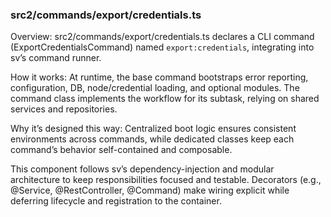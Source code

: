 ### src2/commands/export/credentials.ts

Overview: src2/commands/export/credentials.ts declares a CLI command (ExportCredentialsCommand) named `export:credentials`, integrating into sv’s command runner.

How it works: At runtime, the base command bootstraps error reporting, configuration, DB, node/credential loading, and optional modules. The command class implements the workflow for its subtask, relying on shared services and repositories.

Why it’s designed this way: Centralized boot logic ensures consistent environments across commands, while dedicated classes keep each command’s behavior self-contained and composable.

This component follows sv’s dependency-injection and modular architecture to keep responsibilities focused and testable. Decorators (e.g., @Service, @RestController, @Command) make wiring explicit while deferring lifecycle and registration to the container.
